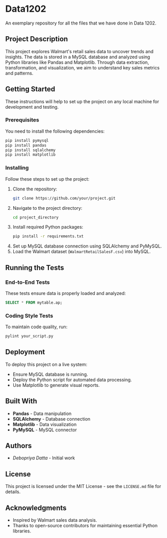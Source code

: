 # Data1202
An exemplary repository for all the files that we have done in Data 1202.

## Project Description
This project explores Walmart's retail sales data to uncover trends and insights. The data is stored in a MySQL database and analyzed using Python libraries like Pandas and Matplotlib. Through data extraction, transformation, and visualization, we aim to understand key sales metrics and patterns.

## Getting Started
These instructions will help to set up the project on any local machine for development and testing.
 
### Prerequisites
You need to install the following dependencies:
```sh
pip install pymysql
pip install pandas
pip install sqlalchemy
pip install matplotlib
```
 
### Installing
Follow these steps to set up the project:
1. Clone the repository:
   ```sh
   git clone https://github.com/your/project.git
   ```
2. Navigate to the project directory:
   ```sh
   cd project_directory
   ```
3. Install required Python packages:
   ```sh
   pip install -r requirements.txt
   ```
4. Set up MySQL database connection using SQLAlchemy and PyMySQL.
5. Load the Walmart dataset (`WalmartRetailSalesF.csv`) into MySQL.
 
## Running the Tests
### End-to-End Tests
These tests ensure data is properly loaded and analyzed:
```sql
SELECT * FROM mytable.ap;
```
 
### Coding Style Tests
To maintain code quality, run:
```sh
pylint your_script.py
```
 
## Deployment
To deploy this project on a live system:
- Ensure MySQL database is running.
- Deploy the Python script for automated data processing.
- Use Matplotlib to generate visual reports.
 
## Built With
- **Pandas** - Data manipulation
- **SQLAlchemy** - Database connection
- **Matplotlib** - Data visualization
- **PyMySQL** - MySQL connector
 
## Authors
- *Debopriya Datta* - Initial work
 
## License
This project is licensed under the MIT License - see the `LICENSE.md` file for details.
 
## Acknowledgments
- Inspired by Walmart sales data analysis.
- Thanks to open-source contributors for maintaining essential Python libraries.
